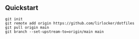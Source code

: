 ## Quickstart
```shell
git init
git remote add origin https://github.com/lirlocker/dotfiles
git pull origin main
git branch --set-upstream-to=origin/main main
```